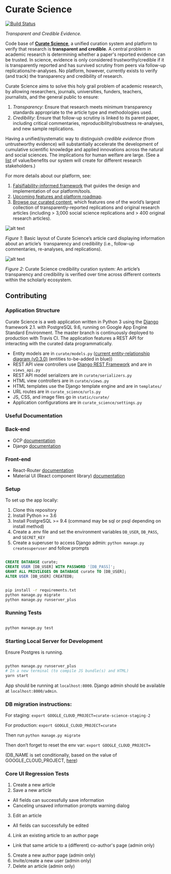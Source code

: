 Curate Science
==============
[![Build Status](https://travis-ci.org/ScienceCommons/curate_science.svg?branch=master)](https://travis-ci.org/ScienceCommons/curate_science)

*Transparent and Credible Evidence.*

Code base of **[Curate Science](https://CurateScience.org)**, a unified curation system and platform to verify that research is **transparent and credible**. A central problem in academic research is determining whether a paper's reported evidence can be trusted. In science, evidence is only considered trustworthy/credible if it is transparently reported and has survived scrutiny from peers via follow-up replications/re-analyses. No platform, however, currently exists to verify (and track) the transparency and credibility of research. 

Curate Science aims to solve this holy grail problem of academic research, by allowing researchers, journals, universities, funders, teachers, journalists, and the general public to ensure:
1.  *Transparency*: Ensure that research meets minimum transparency standards appropriate to the article type and methodologies used.
2.  *Credibility*: Ensure that follow-up scrutiny is linked to its parent paper, including critical commentaries, reproducibility/robustness re-analyses, and new sample replications.

Having a unified/systematic way to distinguish *credible evidence* (from untrustworthy evidence) will substantially accelerate the development of cumulative scientific knowledge and applied innovations across the natural and social sciences. The implications for human welfare are large. (See a [list](https://etiennelebel.com/logos/value-created-for-stakeholders.png) of value/benefits our system will create for different research stakeholders.)

For more details about our platform, see:
1.	[Falsifiability-informed framework](https://etiennelebel.com/documents/lebeletal(2018,ampss)a-unified-framework-to-quantify-the-credibility-of-scientific-findings.pdf) that guides the design and implementation of our platform/tools.
2.	[Upcoming features and platform roadmap](https://github.com/ScienceCommons/curate_science/issues/52).
3.  [Browse our curated content](https://curatescience.org/app/), which features one of the world’s largest collection of transparently-reported replications and original research articles (including > 3,000 social science replications and > 400 original research articles).


![alt text](https://user-images.githubusercontent.com/4512335/70174268-8c257700-16a2-11ea-90a2-13ce1dbc9439.png)

*Figure 1*: Basic layout of Curate Science’s article card displaying information about an article’s 
transparency and credibility (i.e., follow-up commentaries, re-analyses, and replications).

![alt text](https://user-images.githubusercontent.com/4512335/70171251-554c6280-169c-11ea-843f-d98b2a9f3ae4.png)

*Figure 2*: Curate Science credibility curation system: An article’s transparency and credibility is verified over time across different contexts within the scholarly ecosystem. 

## Contributing

### Application Structure

Curate Science is a web application written in Python 3 using the [Django](https://www.djangoproject.com/) framework 2.1. with PostgreSQL 9.6, running on Google App Engine Standard Environment. The master branch is continuously deployed to production with Travis CI. The application features a REST API for interacting with the curated data programmatically.

* Entity models are in `curate/models.py` ([current entity-relationship diagram (v0.3.0)](https://etiennelebel.com/logos/curatescience_datamodel_v0.3.0.png) (entities to-be-added in blue))
* REST API view controllers use [Django REST Framework](http://django-rest-framework.org/) and are in `views_api.py`
* REST API model serializers are in `curate/serializers.py`
* HTML view controllers are in `curate/views.py`
* HTML templates use the Django template engine and are in `templates/`
* URL routes are in `curate_science/urls.py`
* JS, CSS, and image files go in `static/curate/`
* Application configurations are in `curate_science/settings.py`

### Useful Documentation

### Back-end

* GCP [documentation](https://cloud.google.com/appengine/docs/python/)
* Django [documentation](https://docs.djangoproject.com/en/2.1/)

### Front-end

* React-Router [documentation](https://reacttraining.com/react-router/web/guides/quick-start)
* Material UI (React component library) [documentation](https://material-ui.com/)

### Setup

To set up the app locally:

1. Clone this repository
2. Install Python >= 3.6
3. Install PostgreSQL >= 9.4 (command may be sql or psql depending on install method)
4. Create a .env file and set the environment variables `DB_USER`, `DB_PASS`, and `SECRET_KEY`
5. Create a superuser to access Django admin: `python manage.py createsuperuser` and follow prompts

```sql

CREATE DATABASE curate;
CREATE USER [DB_USER] WITH PASSWORD '[DB_PASS]';
GRANT ALL PRIVILEGES ON DATABASE curate TO [DB_USER];
ALTER USER [DB_USER] CREATEDB;

```

```bash

pip install -r requirements.txt
python manage.py migrate
python manage.py runserver_plus

```

### Running Tests

```bash

python manage.py test

```

### Starting Local Server for Development

Ensure Postgres is running.

```bash

python manage.py runserver_plus
# In a new terminal (to compile JS bundle(s) and HTML)
yarn start
```

App should be running at `localhost:8000`.
Django admin should be available at `localhost:8000/admin`.


### DB migration instructions:
For staging:  `export GOOGLE_CLOUD_PROJECT=curate-science-staging-2`

For production: `export GOOGLE_CLOUD_PROJECT=curate`

Then run `python manage.py migrate`

Then don’t forget to reset the env var: `export GOOGLE_CLOUD_PROJECT=`

(DB_NAME is set conditionally, based on the value of GOOGLE_CLOUD_PROJECT, [here]( https://github.com/ScienceCommons/curate_science/blob/177da9bba83b0eea75086749d883acd2c9c39b48/curate_science/settings.py#L31))


### Core UI Regression Tests

1. Create a new article
2. Save a new article
  - All fields can successfully save information
  - Canceling unsaved information prompts warning dialog
3. Edit an article
  - All fields can successfully be edited
4. Link an existing article to an author page
  - Link that same article to a (different) co-author's page (admin only)
5. Create a new author page (admin only)
6. Invite/create a new user (admin only)
7. Delete an article (admin only)
